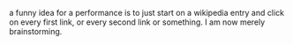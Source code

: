 a funny idea for a performance is to just start on a wikipedia entry and click on every first link, or every second link or something. I am now merely brainstorming.